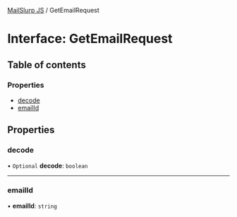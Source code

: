 [MailSlurp JS](../README.md) / GetEmailRequest

# Interface: GetEmailRequest

## Table of contents

### Properties

- [decode](GetEmailRequest.md#decode)
- [emailId](GetEmailRequest.md#emailid)

## Properties

### decode

• `Optional` **decode**: `boolean`

___

### emailId

• **emailId**: `string`
